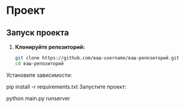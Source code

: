 # Проект

## Запуск проекта

1. **Клонируйте репозиторий:**
   ```bash
   git clone https://github.com/ваш-username/ваш-репозиторий.git
   cd ваш-репозиторий
Установите зависимости:


pip install -r requirements.txt
Запустите проект:


python main.py runserver

